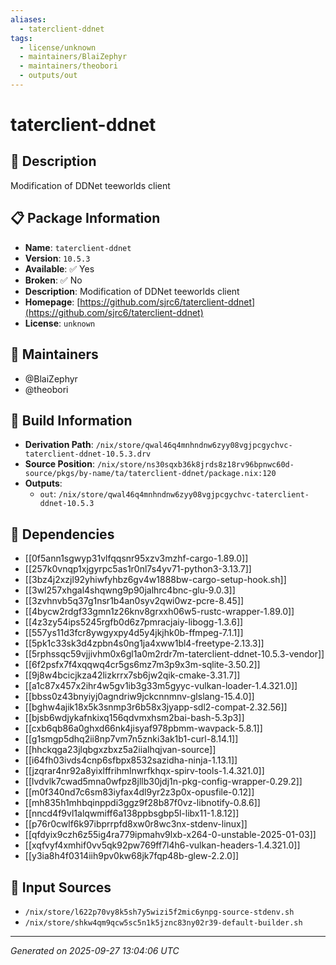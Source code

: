 ```yaml
---
aliases:
  - taterclient-ddnet
tags:
  - license/unknown
  - maintainers/BlaiZephyr
  - maintainers/theobori
  - outputs/out
---
```


# taterclient-ddnet

## 📝 Description

Modification of DDNet teeworlds client

## 📋 Package Information

- **Name**: `taterclient-ddnet`
- **Version**: `10.5.3`
- **Available**: ✅ Yes
- **Broken**: ✅ No
- **Description**: Modification of DDNet teeworlds client
- **Homepage**: [https://github.com/sjrc6/taterclient-ddnet](https://github.com/sjrc6/taterclient-ddnet)
- **License**: `unknown`
## 👥 Maintainers

- @BlaiZephyr
- @theobori


## 🔧 Build Information

- **Derivation Path**: `/nix/store/qwal46q4mnhndnw6zyy08vgjpcgychvc-taterclient-ddnet-10.5.3.drv`
- **Source Position**: `/nix/store/ns30sqxb36k8jrds8z18rv96bpnwc60d-source/pkgs/by-name/ta/taterclient-ddnet/package.nix:120`
- **Outputs**:
  - `out`:  `/nix/store/qwal46q4mnhndnw6zyy08vgjpcgychvc-taterclient-ddnet-10.5.3`

## 🔗 Dependencies

- [[0f5ann1sgwyp31vlfqqsnr95xzv3mzhf-cargo-1.89.0]]
- [[257k0vnqp1xjgyrpc5as1r0nl7s4yv71-python3-3.13.7]]
- [[3bz4j2xzjl92yhiwfyhbz6gv4w1888bw-cargo-setup-hook.sh]]
- [[3wl257xhgal4shqwng9p90jalhrc4bnc-glu-9.0.3]]
- [[3zvhnvb5q37g1nsr1b4an0syv2qwi0wz-pcre-8.45]]
- [[4bycw2rdgf33gmn1z26knv8grxxh06w5-rustc-wrapper-1.89.0]]
- [[4z3zy54ips5245rgfb0d6z7pmracjaiy-libogg-1.3.6]]
- [[557ys11d3fcr8ywgyxpy4d5y4jkjhk0b-ffmpeg-7.1.1]]
- [[5pk1c33sk3d4zpbn4s0ng1ja4xww1bl4-freetype-2.13.3]]
- [[5rphssqc59vjjivhm0x6gl1a0m2rdr7m-taterclient-ddnet-10.5.3-vendor]]
- [[6f2psfx7f4xqqwq4cr5gs6mz7m3p9x3m-sqlite-3.50.2]]
- [[9j8w4bcicjkza42lizkrrx7sb6jw2qik-cmake-3.31.7]]
- [[a1c87x457x2ihr4w5gv1ib3g33m5gyyc-vulkan-loader-1.4.321.0]]
- [[bbss0z43bnyiyj0agndriw9jckcnnmnv-glslang-15.4.0]]
- [[bghw4ajik18x5k3snmp3r6b58x3jyapp-sdl2-compat-2.32.56]]
- [[bjsb6wdjykafnkixq156qdvmxhsm2bai-bash-5.3p3]]
- [[cxb6qb86a0ghxd66nk4jisyaf978pbmm-wavpack-5.8.1]]
- [[g1smgp5dhq2ii8np7vm7n5znki3ak1b1-curl-8.14.1]]
- [[hhckqga23jlqbgxzbxz5a2iialhqjvan-source]]
- [[i64fh03ivds4cnp6sfbpx8532sazidha-ninja-1.13.1]]
- [[jzqrar4nr92a8yixlffrihmlnwrfkhqx-spirv-tools-1.4.321.0]]
- [[lvdvlk7cwad5mna0wfpz8jllb30jdj1n-pkg-config-wrapper-0.29.2]]
- [[m0f340nd7c6sm83iyfax4dl9yr2z3p0x-opusfile-0.12]]
- [[mh835h1mhbqinppdi3ggz9f28b87f0vz-libnotify-0.8.6]]
- [[nncd4f9vl1alqwmiff6a138ppbsgbp5l-libx11-1.8.12]]
- [[p76r0cwlf6k97ibprrpfd8xw0r8wc3nx-stdenv-linux]]
- [[qfdyix9czh6z55ig4ra779ipmahv9lxb-x264-0-unstable-2025-01-03]]
- [[xqfvyf4xmhif0vv5qk92pw769ff7l4h6-vulkan-headers-1.4.321.0]]
- [[y3ia8h4f0314iih9pv0kw68jk7fqp48b-glew-2.2.0]]

## 📁 Input Sources

- `/nix/store/l622p70vy8k5sh7y5wizi5f2mic6ynpg-source-stdenv.sh`
- `/nix/store/shkw4qm9qcw5sc5n1k5jznc83ny02r39-default-builder.sh`

---
*Generated on 2025-09-27 13:04:06 UTC*

